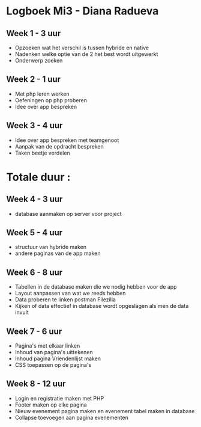 
# Logboek Mi3 - Diana Radueva
## Week 1 - 3 uur
* Opzoeken wat het verschil is tussen hybride en native
* Nadenken welke optie van de 2 het best wordt uitgewerkt
* Onderwerp zoeken

## Week 2 - 1 uur
* Met php leren werken
* Oefeningen op php proberen
* Idee over app bespreken

## Week 3 - 4 uur
* Idee over app bespreken met teamgenoot
* Aanpak van de opdracht bespreken
* Taken beetje verdelen

# Totale duur : 

## Week 4 - 3 uur
* database aanmaken op server voor project

## Week 5 - 4 uur
* structuur van hybride maken
* andere paginas van de app maken

## Week 6 - 8 uur
* Tabellen in de database maken die we nodig hebben voor de app
* Layout aanpassen van wat we reeds hebben
* Data proberen te linken postman Filezilla
* Kijken of data effectief in database wordt opgeslagen als men de data invult 

## Week 7 - 6 uur
* Pagina's met elkaar linken
* Inhoud van pagina's uittekenen
* Inhoud pagina Vriendenlijst maken
* CSS toepassen op de pagina's

## Week 8 - 12 uur
* Login en registratie maken met PHP
* Footer maken op elke pagina
* Nieuw evenement pagina maken en evenement tabel maken in database
* Collapse toevoegen aan pagina evenementen
